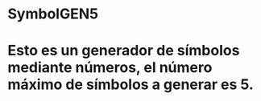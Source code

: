 # SymbolGEN5
# Esto es un generador de símbolos mediante números, el número máximo de símbolos a generar es 5.
